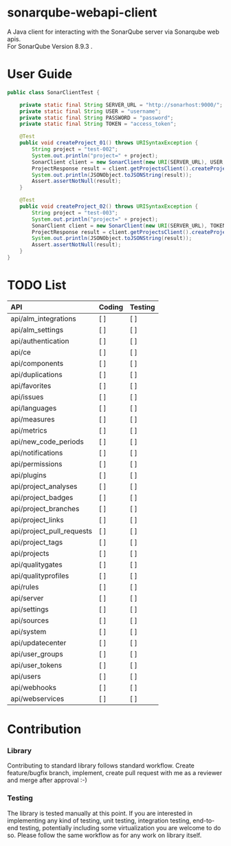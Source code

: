 # sonarqube-webapi-client

A Java client for interacting with the SonarQube server via Sonarqube web apis. \
For SonarQube Version 8.9.3 .

# User Guide

```java
public class SonarClientTest {

    private static final String SERVER_URL = "http://sonarhost:9000/";
    private static final String USER = "username";
    private static final String PASSWORD = "password";
    private static final String TOKEN = "access_token";

    @Test
    public void createProject_01() throws URISyntaxException {
        String project = "test-002";
        System.out.println("project=" + project);
        SonarClient client = new SonarClient(new URI(SERVER_URL), USER, PASSWORD);
        ProjectResponse result = client.getProjectsClient().createProject().name(project).project(project).execute();
        System.out.println(JSONObject.toJSONString(result));
        Assert.assertNotNull(result);
    }

    @Test
    public void createProject_02() throws URISyntaxException {
        String project = "test-003";
        System.out.println("project=" + project);
        SonarClient client = new SonarClient(new URI(SERVER_URL), TOKEN);
        ProjectResponse result = client.getProjectsClient().createProject().name(project).project(project).execute();
        System.out.println(JSONObject.toJSONString(result));
        Assert.assertNotNull(result);
    }
}
```

# TODO List

| API                       | Coding | Testing |
|:--------------------------|--------|---------|
| api/alm_integrations      | [ ]    | [ ]     |
| api/alm_settings          | [ ]    | [ ]     |
| api/authentication        | [ ]    | [ ]     |
| api/ce                    | [ ]    | [ ]     |
| api/components            | [ ]    | [ ]     |
| api/duplications          | [ ]    | [ ]     |
| api/favorites             | [ ]    | [ ]     |
| api/issues                | [ ]    | [ ]     |
| api/languages             | [ ]    | [ ]     |
| api/measures              | [ ]    | [ ]     |
| api/metrics               | [ ]    | [ ]     |
| api/new_code_periods      | [ ]    | [ ]     |
| api/notifications         | [ ]    | [ ]     |
| api/permissions           | [ ]    | [ ]     |
| api/plugins               | [ ]    | [ ]     |
| api/project_analyses      | [ ]    | [ ]     |
| api/project_badges        | [ ]    | [ ]     |
| api/project_branches      | [ ]    | [ ]     |
| api/project_links         | [ ]    | [ ]     |
| api/project_pull_requests | [ ]    | [ ]     |
| api/project_tags          | [ ]    | [ ]     |
| api/projects              | [ ]    | [ ]     |
| api/qualitygates          | [ ]    | [ ]     |
| api/qualityprofiles       | [ ]    | [ ]     |
| api/rules                 | [ ]    | [ ]     |
| api/server                | [ ]    | [ ]     |
| api/settings              | [ ]    | [ ]     |
| api/sources               | [ ]    | [ ]     |
| api/system                | [ ]    | [ ]     |
| api/updatecenter          | [ ]    | [ ]     |
| api/user_groups           | [ ]    | [ ]     |
| api/user_tokens           | [ ]    | [ ]     |
| api/users                 | [ ]    | [ ]     |
| api/webhooks              | [ ]    | [ ]     |
| api/webservices           | [ ]    | [ ]     |

# Contribution

### Library

Contributing to standard library follows standard workflow. Create feature/bugfix branch, implement, create pull request
with me as a reviewer and merge after approval :-)

### Testing

The library is tested manually at this point. If you are interested in implementing any kind of testing, unit testing,
integration testing, end-to-end testing, potentially including some virtualization you are welcome to do so. Please
follow the same workflow as for any work on library itself.
